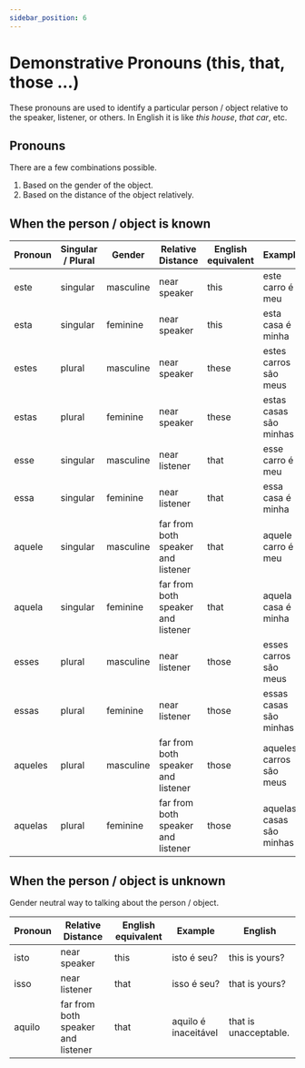 ```yaml
---
sidebar_position: 6
---
```


# Demonstrative Pronouns (this, that, those ...)

These pronouns are used to identify a particular person / object relative to the speaker, listener, or others. In English it is like _this house_, _that car_, etc.

## Pronouns

There are a few combinations possible.

1. Based on the gender of the object.
2. Based on the distance of the object relatively.

## When the person / object is known

| Pronoun | Singular / Plural | Gender    | Relative Distance                  | English equivalent | Example                  | English               |
| ------- | ----------------- | --------- | ---------------------------------- | ------------------ | ------------------------ | --------------------- |
| este    | singular          | masculine | near speaker                       | this               | este carro é meu         | this car is mine      |
| esta    | singular          | feminine  | near speaker                       | this               | esta casa é minha        | this house is mine    |
| estes   | plural            | masculine | near speaker                       | these              | estes carros são meus    | these cars are mine   |
| estas   | plural            | feminine  | near speaker                       | these              | estas casas são minhas   | these houses are mine |
| esse    | singular          | masculine | near listener                      | that               | esse carro é meu         | that car is mine      |
| essa    | singular          | feminine  | near listener                      | that               | essa casa é minha        | that house is mine    |
| aquele  | singular          | masculine | far from both speaker and listener | that               | aquele carro é meu       | that car is mine      |
| aquela  | singular          | feminine  | far from both speaker and listener | that               | aquela casa é minha      | that house is mine    |
| esses   | plural            | masculine | near listener                      | those              | esses carros são meus    | those cars are mine   |
| essas   | plural            | feminine  | near listener                      | those              | essas casas são minhas   | those houses are mine |
| aqueles | plural            | masculine | far from both speaker and listener | those              | aqueles carros são meus  | those cars are mine   |
| aquelas | plural            | feminine  | far from both speaker and listener | those              | aquelas casas são minhas | those houses are mine |

## When the person / object is unknown

Gender neutral way to talking about the person / object.

| Pronoun | Relative Distance                  | English equivalent | Example              | English               |
| ------- | ---------------------------------- | ------------------ | -------------------- | --------------------- |
| isto    | near speaker                       | this               | isto é seu?          | this is yours?        |
| isso    | near listener                      | that               | isso é seu?          | that is yours?        |
| aquilo  | far from both speaker and listener | that               | aquilo é inaceitável | that is unacceptable. |

